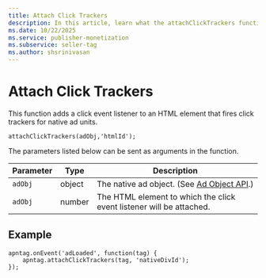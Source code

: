 ```yaml
---
title: Attach Click Trackers
description: In this article, learn what the attachClickTrackers function is and the parameters that can be added to this function.
ms.date: 10/22/2025
ms.service: publisher-monetization
ms.subservice: seller-tag
ms.author: shsrinivasan
---
```


# Attach Click Trackers

This function adds a click event listener to an HTML element that fires click trackers for native ad units.

```
attachClickTrackers(adObj,'htmlId');
```

The parameters listed below can be sent as arguments in the function.

| Parameter | Type | Description |
|---|---|---|
| `adObj` | object | The native ad object. (See [Ad Object API](ad-object-api.md).) |
| `adObj` | number | The HTML element to which the click event listener will be attached. |

## Example

```
apntag.onEvent('adLoaded', function(tag) {
    apntag.attachClickTrackers(tag, 'nativeDivId');
});
```
